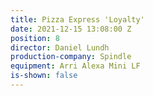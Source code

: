 ```yaml
---
title: Pizza Express 'Loyalty'
date: 2021-12-15 13:08:00 Z
position: 8
director: Daniel Lundh
production-company: Spindle
equipment: Arri Alexa Mini LF
is-shown: false
---
```



